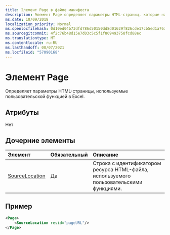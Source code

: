 ```yaml
---
title: Элемент Page в файле манифеста
description: Элемент Page определяет параметры HTML-страниц, которые настраиваемая функция использует в Excel.
ms.date: 10/09/2018
localization_priority: Normal
ms.openlocfilehash: 0d10ed04b73dfd786d50150dd8d01629f826cde17cb5ed1a7633d7319b5d6490
ms.sourcegitcommit: 4f2c76b48d15e7d03c5c5f1f809493758fcd88ec
ms.translationtype: MT
ms.contentlocale: ru-RU
ms.lasthandoff: 08/07/2021
ms.locfileid: "57090168"
---
```

# <a name="page-element"></a>Элемент Page

Определяет параметры HTML-страницы, используемые пользовательской функцией в Excel.

## <a name="attributes"></a>Атрибуты

Нет

## <a name="child-elements"></a>Дочерние элементы

|  Элемент  |  Обязательный  |  Описание  |
|:-----|:-----|:-----|
|  [SourceLocation](customfunctionssourcelocation.md)  |  Да  | Строка с идентификатором ресурса HTML-файла, используемого пользовательскими функциями. |

## <a name="example"></a>Пример

```xml
<Page>
    <SourceLocation resid="pageURL"/>
</Page>
```
